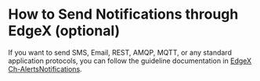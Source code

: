 
# How to Send Notifications through EdgeX (optional)

If you want to send SMS, Email, REST, AMQP, MQTT, or any standard application protocols, you can follow the guideline documentation in [EdgeX Ch-AlertsNotifications](https://docs.edgexfoundry.org/3.0/microservices/support/notifications/Ch-AlertsNotifications/).
